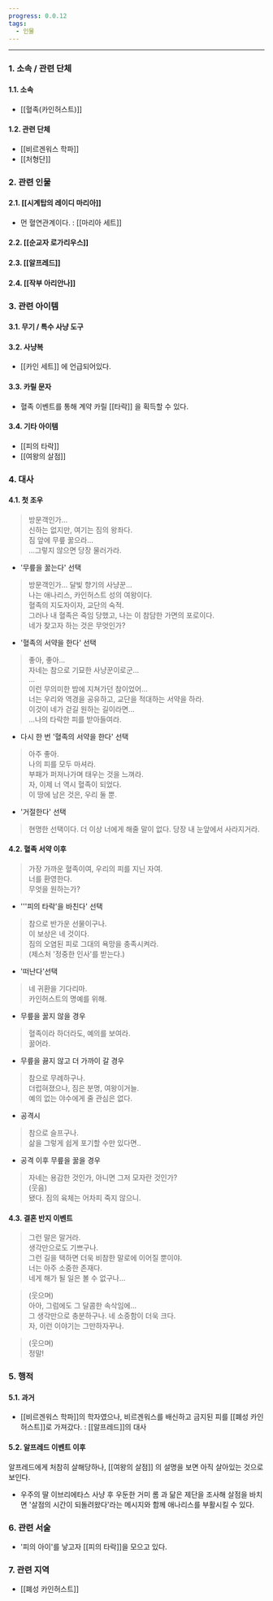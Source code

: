 ```yaml
---
progress: 0.0.12
tags:
  - 인물
---
```

---
### 1. 소속 / 관련 단체
#### 1.1. 소속
- [[혈족(카인허스트)]]
#### 1.2. 관련 단체
- [[비르겐워스 학파]]
- [[처형단]]

### 2. 관련 인물
#### 2.1. [[시계탑의 레이디 마리아]]
- 먼 혈연관계이다. : [[마리아 세트]]
#### 2.2. [[순교자 로가리우스]]
#### 2.3. [[알프레드]]

#### 2.4. [[작부 아리안나]]

### 3. 관련 아이템
#### 3.1. 무기 / 특수 사냥 도구
#### 3.2. 사냥복 
- [[카인 세트]] 에 언급되어있다.
#### 3.3. 카릴 문자
- 혈족 이벤트를 통해 계약 카릴 [[타락]] 을 획득할 수 있다.
#### 3.4. 기타 아이템
- [[피의 타락]]
- [[여왕의 살점]]

### 4. 대사
#### 4.1. 첫 조우
> 방문객인가...  
신하는 없지만, 여기는 짐의 왕좌다.  
짐 앞에 무릎 꿇으라...  
...그렇지 않으면 당장 물러가라.

- '무릎을 꿇는다' 선택
> 방문객인가... 달빛 향기의 사냥꾼...  
나는 애나리스, 카인허스트 성의 여왕이다.  
혈족의 지도자이자, 교단의 숙적.  
그러나 내 혈족은 죽임 당했고, 나는 이 참담한 가면의 포로이다.  
네가 찾고자 하는 것은 무엇인가?

- '혈족의 서약을 한다' 선택
>좋아, 좋아...  
자네는 참으로 기묘한 사냥꾼이로군...  
...  
이런 무의미한 밤에 지쳐가던 참이었어...  
너는 우리와 역경을 공유하고, 교단을 적대하는 서약을 하라.  
이것이 네가 걷길 원하는 길이라면...  
...나의 타락한 피를 받아들여라.

- 다시 한 번 '혈족의 서약을 한다' 선택
>아주 좋아.  
나의 피를 모두 마셔라.  
부패가 퍼져나가며 태우는 것을 느껴라.  
자, 이제 너 역시 혈족이 되었다.  
이 땅에 남은 것은, 우리 둘 뿐.

- '거절한다' 선택
>현명한 선택이다. 더 이상 너에게 해줄 말이 없다. 당장 내 눈앞에서 사라지거라.

#### 4.2. 혈족 서약 이후

> 가장 가까운 혈족이여, 우리의 피를 지닌 자여.  
너를 환영한다.  
무엇을 원하는가?

- '''피의 타락'을 바친다' 선택
>참으로 반가운 선물이구나.  
이 보상은 네 것이다.  
짐의 오염된 피로 그대의 욕망을 충족시켜라.  
(제스처 '정중한 인사'를 받는다.)  

- '떠난다'선택
>네 귀환을 기다리마.  
카인허스트의 명예를 위해.

- 무릎을 꿇지 않을 경우
>혈족이라 하더라도, 예의를 보여라.  
꿇어라.

- 무릎을 끓지 않고 더 가까이 갈 경우
> 참으로 무례하구나.  
더럽혀졌으나, 짐은 분명, 여왕이거늘.  
예의 없는 야수에게 줄 관심은 없다.

- 공격시
>참으로 슬프구나.  
삶을 그렇게 쉽게 포기할 수만 있다면..

- 공격 이후 무릎을 꿇을 경우
>자네는 용감한 것인가, 아니면 그저 모자란 것인가?  
(웃음)  
됐다. 짐의 육체는 어차피 죽지 않으니.

#### 4.3. 결혼 반지 이벤트

> 그런 말은 말거라.  
생각만으로도 기쁘구나.  
그런 길을 택하면 더욱 비참한 말로에 이어질 뿐이야.  
너는 아주 소중한 존재다.  
네게 해가 될 일은 볼 수 없구나...

> (웃으며)  
아아, 그럼에도 그 달콤한 속삭임에...  
그 생각만으로 충분하구나. 네 소중함이 더욱 크다.  
자, 이런 이야기는 그만하자꾸나.

>(웃으며)  
정말!

### 5. 행적
#### 5.1. 과거
- [[비르겐워스 학파]]의 학자였으나, 비르겐워스를 배신하고 금지된 피를 [[폐성 카인허스트]]로 가져갔다. : [[알프레드]]의 대사
#### 5.2. 알프레드 이벤트 이후
알프레드에게 처참히 살해당하나, [[여왕의 살점]] 의 설명을 보면 아직 살아있는 것으로 보인다.
- 우주의 딸 이브리에타스 사냥 후 우둔한 거미 롬 과 닮은 제단을 조사해 살점을 바치면 '살점의 시간이 되돌려왔다'라는 메시지와 함께 애나리스를 부활시킬 수 있다.

### 6. 관련 서술
- '피의 아이'를 낳고자 [[피의 타락]]을 모으고 있다.


### 7. 관련 지역
- [[폐성 카인허스트]]
